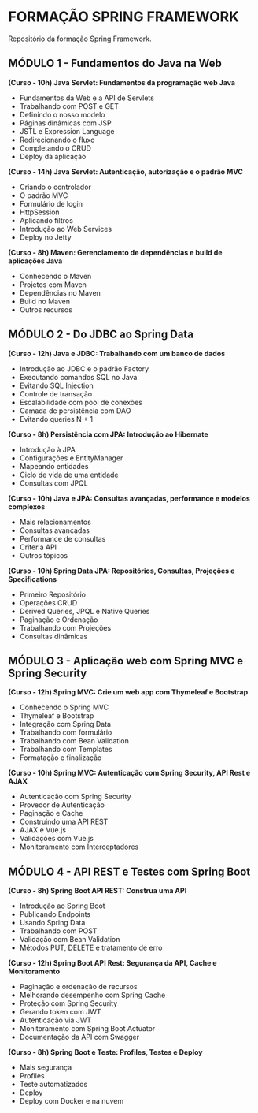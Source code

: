 # FORMAÇÃO SPRING FRAMEWORK  
Repositório da formação Spring Framework.  

## MÓDULO 1 - Fundamentos do Java na Web  

**(Curso - 10h) Java Servlet: Fundamentos da programação web Java**

- Fundamentos da Web e a API de Servlets  
- Trabalhando com POST e GET  
- Definindo o nosso modelo  
- Páginas dinâmicas com JSP  
- JSTL e Expression Language  
- Redirecionando o fluxo  
- Completando o CRUD  
- Deploy da aplicação  

**(Curso - 14h) Java Servlet: Autenticação, autorização e o padrão MVC**  

- Criando o controlador  
- O padrão MVC  
- Formulário de login  
- HttpSession  
- Aplicando filtros  
- Introdução ao Web Services  
- Deploy no Jetty  

**(Curso - 8h) Maven: Gerenciamento de dependências e build de aplicações Java**  

- Conhecendo o Maven  
- Projetos com Maven  
- Dependências no Maven  
- Build no Maven  
- Outros recursos  

## MÓDULO 2 - Do JDBC ao Spring Data   

**(Curso - 12h) Java e JDBC: Trabalhando com um banco de dados**  

- Introdução ao JDBC e o padrão Factory  
- Executando comandos SQL no Java  
- Evitando SQL Injection  
- Controle de transação  
- Escalabilidade com pool de conexões  
- Camada de persistência com DAO  
- Evitando queries N + 1  

**(Curso - 8h) Persistência com JPA: Introdução ao Hibernate**  

- Introdução à JPA  
- Configurações e EntityManager  
- Mapeando entidades  
- Ciclo de vida de uma entidade  
- Consultas com JPQL  

**(Curso - 10h) Java e JPA: Consultas avançadas, performance e modelos complexos**  

- Mais relacionamentos  
- Consultas avançadas  
- Performance de consultas  
- Criteria API  
- Outros tópicos  

**(Curso - 10h) Spring Data JPA: Repositórios, Consultas, Projeções e Specifications**  

- Primeiro Repositório  
- Operações CRUD  
- Derived Queries, JPQL e Native Queries  
- Paginação e Ordenação  
- Trabalhando com Projeções  
- Consultas dinâmicas  

## MÓDULO 3 - Aplicação web com Spring MVC e Spring Security

**(Curso - 12h) Spring MVC: Crie um web app com Thymeleaf e Bootstrap**  

- Conhecendo o Spring MVC  
- Thymeleaf e Bootstrap  
- Integração com Spring Data  
- Trabalhando com formulário  
- Trabalhando com Bean Validation  
- Trabalhando com Templates  
- Formatação e finalização  

**(Curso - 10h) Spring MVC: Autenticação com Spring Security, API Rest e AJAX**  

- Autenticação com Spring Security  
- Provedor de Autenticação  
- Paginação e Cache  
- Construindo uma API REST  
- AJAX e Vue.js  
- Validações com Vue.js  
- Monitoramento com Interceptadores  

## MÓDULO 4 - API REST e Testes com Spring Boot  

**(Curso - 8h) Spring Boot API REST: Construa uma API**  

- Introdução ao Spring Boot  
- Publicando Endpoints  
- Usando Spring Data  
- Trabalhando com POST  
- Validação com Bean Validation  
- Métodos PUT, DELETE e tratamento de erro  

**(Curso - 12h) Spring Boot API Rest: Segurança da API, Cache e Monitoramento**  

- Paginação e ordenação de recursos  
- Melhorando desempenho com Spring Cache  
- Proteção com Spring Security  
- Gerando token com JWT  
- Autenticação via JWT  
- Monitoramento com Spring Boot Actuator  
- Documentação da API com Swagger  

**(Curso - 8h) Spring Boot e Teste: Profiles, Testes e Deploy**  

- Mais segurança  
- Profiles  
- Teste automatizados  
- Deploy  
- Deploy com Docker e na nuvem  